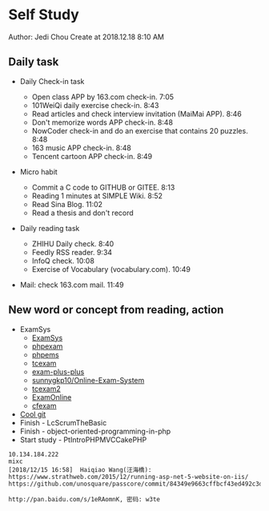 # Self Study

Author: Jedi Chou
Create at 2018.12.18 8:10 AM

## Daily task

* Daily Check-in task
  * Open class APP by 163.com check-in. 7:05
  * 101WeiQi daily exercise check-in. 8:43
  * Read articles and check interview invitation (MaiMai APP). 8:46
  * Don't memorize words APP check-in. 8:48
  * NowCoder check-in and do an exercise that contains 20 puzzles. 8:48
  * 163 music APP check-in. 8:48
  * Tencent cartoon APP check-in. 8:49

* Micro habit
  * Commit a C code to GITHUB or GITEE. 8:13
  * Reading 1 minutes at SIMPLE Wiki. 8:52
  * Read Sina Blog. 11:02
  * Read a thesis and don't record

* Daily reading task
  * ZHIHU Daily check. 8:40
  * Feedly RSS reader. 9:34
  * InfoQ check. 10:08
  * Exercise of Vocabulary (vocabulary.com). 10:49

* Mail: check 163.com mail. 11:49

## New word or concept from reading, action

* ExamSys
  * [ExamSys](https://github.com/lrx0014/ExamSys)
  * [phpexam](https://sourceforge.net/projects/phpexam/)
  * [phpems](https://github.com/phpems/phpems)
  * [tcexam](https://www.oschina.net/p/tcexam/)
  * [exam-plus-plus](https://www.oschina.net/p/exam-plus-plus)
  * [sunnygkp10/Online-Exam-System](https://github.com/sunnygkp10/Online-Exam-System-)
  * [tcexam2](https://tcexam.org/)
  * [ExamOnline](https://github.com/wepeng/ExamOnline)
  * [cfexam](https://github.com/cforth/cfexam)
* [Cool git](https://learngitbranching.js.org/?demo)
* Finish - LcScrumTheBasic
* Finish - object-oriented-programming-in-php
* Start study - PtIntroPHPMVCCakePHP

```text
10.134.184.222
mixc
[‎2018/‎12/‎15 16:58]  Haiqiao Wang(汪海橋):  
https://www.strathweb.com/2015/12/running-asp-net-5-website-on-iis/
https://github.com/unosquare/passcore/commit/84349e9663cffbcf43ed492c3dd66f8431eee68e

http://pan.baidu.com/s/1eRAomnK, 密码: w3te
```